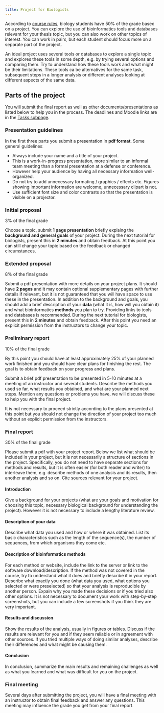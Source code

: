 ```yaml
---
title: Project for Biologists
---
```


According to [course rules](./Rules.html), biology students have 50% of the grade based on a project. You can explore the use of bioinformatics tools and databases relevant for your thesis topic, but you can also work on other topics of interest. You can work in pairs, but each student should focus more on a separate part of the project.

An ideal project uses several tools or databases to explore a single topic and explores these tools in some depth, e.g. by trying several options and comparing them. Try to understand how these tools work and what might be their limitations. These tools ca be alternatives for the same task, subsequent steps in a longer analysis or different analyses looking at different aspects of the same data. 

## Parts of the project

You will submit the final report as well as other documents/presentations as listed below to help you in the process. The deadlines and Moodle links are in the [Tasks subpage](./Tasks.html).

### Presentation guidelines

In the first three parts you submit a presentation in **pdf format**. Some general guidelines:
* Always include your name and a title of your project.
* This is a work-in-progress presentation, more similar to an informal team meeting than a formal presentation at a defense or conference.
* However help your audience by having all necessary information well-organized.
* Do not try to add unnecessary formating / graphics / effects etc. Figures showing important information are welcome, unnecessary clipart is not.
* Use sufficient font size and color contrasts so that the presentation is visible on a projector.

### Initial proposal

3% of the final grade

Choose a topic, submit **1 page presentation** briefly explaing the **background and general goals** of your project. During the next tutorial for biologists, present this in **2 minutes** and obtain feedback. At this point you can still change your topic based on the feedback or changed circumstances.

### Extended proposal

8% of the final grade

Submit a pdf presentation with more details on your project plans. It should have **2 pages** and it may contain optional supplementary pages with further details if relevant, but it is not guaranteed that you will have space to use these in the presentation. In addition to the background and goals, you should add a brief description of your **data** (what it is, how will you obtain it) and what bioinformatics **methods** you plan to try. Providing links to tools and databases is recommended. During the next tutorial for biologists, present this in **2 minutes** and obtain feedback. After this point you need an explicit permission from the instructors to change your topic.

### Preliminary report

10% of the final grade

By this point you should have at least approximately 25% of your planned work finished and you should have clear plans for finishing the rest. The goal is to obtain feedback on your progress and plans.

Submit a brief pdf presentation to be presented in 5-10 minutes at a meeting of an instructor and several students. Describe the methods you used so far, what results you obtained, and what are your planned next steps. Mention any questions or problems you have, we will discuss these to help you with the final project.

It is not necessary to proceed strictly according to the plans presented at this point but you should not change the direction of your project too much without an explicit permission from the instructors. 

### Final report

30% of the final grade

Please submit a pdf with your project report. Below we list what should be included in your project, but it is not necessarily a structure of sections in the project. Specifically, you do not need to have separate sections for methods and results, but it is often easier (for both reader and writer) to interleave them, e.g. describe methods of one analysis and its results, then another analysis and so on. Cite sources relevant for your project.


#### Introduction

Give a background for your projects (what are your goals and motivation for choosing this topic, necessary biological background for understanding the project). However it is not necessary to include a lengthy literature review.

#### Description of your data

Describe what data you used and how or where it was obtained. List its basic characteristics such as the length of the sequence(s), the number of sequences, from which organisms they come etc.

#### Description of bioinformatics methods

For each method or website, include the link to the server or link to the software download/description. If the method was not covered in the course, try to understand what it does and briefly describe it in your report. Describe what exactly you done (what data you used, what options you selected or were preselected) so that your analysis is reproducible by another person. Expain why you made these decisions or if you tried also other options. It is not necessary to document your work with step-by-step screenshots, but you can include a few screenshots if you think they are very important.

#### Results and discussion

Show the results of the analysis, usually in figures or tables. Discuss if the results are relevant for you and if they seem reliable or in agreement with other sources. If you tried multiple ways of doing similar analyses, describe their differences and what might be causing them. 

#### Conclusion 

In conclusion, summarize the main results and remaining challenges as well as what you learned and what was difficult for you on the project.

### Final meeting

Several days after submitting the project, you will have a final meeting with an instructor to obtain final feedback and answer any questions. This meeting may influence the grade you get from your final report.